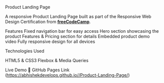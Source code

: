 Product Landing Page

A responsive Product Landing Page built as part of the Responsive Web Design Certification from **[freeCodeCamp](https://www.freecodecamp.org/)**.

Features
Fixed navigation bar for easy access
Hero section showcasing the product
Features & Pricing section for details
Embedded product demo video
Fully responsive design for all devices

Technologies Used

HTML5 & CSS3
Flexbox & Media Queries

Live Demo
🔗 GitHub Pages Link (https://abhishekdevelops.github.io//Product-Landing-Page/)
